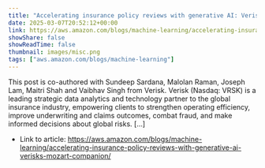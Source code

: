 ```yaml
---
title: "Accelerating insurance policy reviews with generative AI: Verisk’s Mozart companion"
date: 2025-03-07T20:52:12+00:00
link: https://aws.amazon.com/blogs/machine-learning/accelerating-insurance-policy-reviews-with-generative-ai-verisks-mozart-companion/
showShare: false
showReadTime: false
thumbnail: images/misc.png
tags: ["aws.amazon.com/blogs/machine-learning"]
---
```

This post is co-authored with Sundeep Sardana, Malolan Raman, Joseph Lam, Maitri Shah and Vaibhav Singh from Verisk. Verisk (Nasdaq: VRSK) is a leading strategic data analytics and technology partner to the global insurance industry, empowering clients to strengthen operating efficiency, improve underwriting and claims outcomes, combat fraud, and make informed decisions about global risks. […]

- Link to article: https://aws.amazon.com/blogs/machine-learning/accelerating-insurance-policy-reviews-with-generative-ai-verisks-mozart-companion/